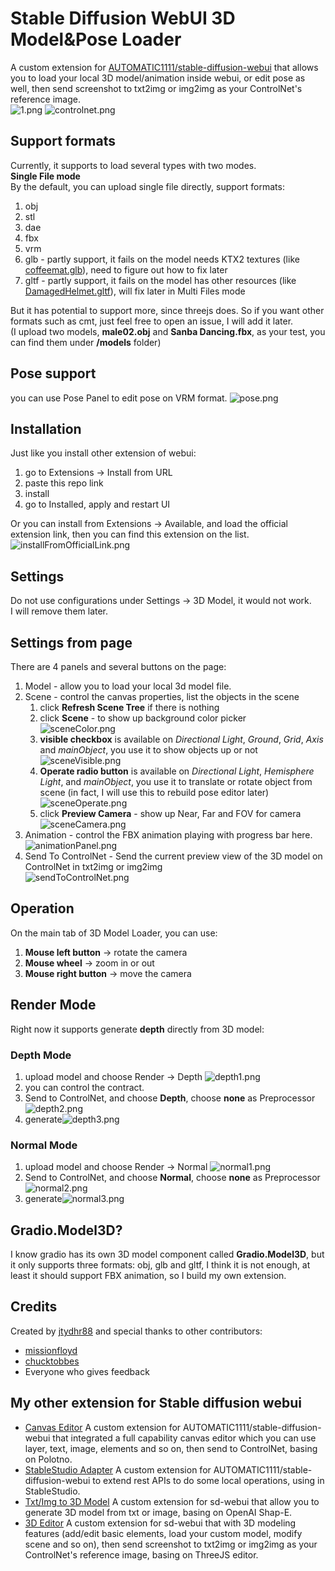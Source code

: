 # Stable Diffusion WebUI 3D Model&Pose Loader
A custom extension for [AUTOMATIC1111/stable-diffusion-webui](https://github.com/AUTOMATIC1111/stable-diffusion-webui) that allows you to load your local 3D model/animation inside webui, or edit pose as well, then send screenshot to txt2img or img2img as your ControlNet's reference image.  
![1.png](doc/images/1.png)
![controlnet.png](doc/images/controlnet.png)

## Support formats
Currently, it supports to load several types with two modes.  
**Single File mode**  
By the default, you can upload single file directly, support formats:
1. obj
2. stl
3. dae
4. fbx
5. vrm
6. glb - partly support, it fails on the model needs KTX2 textures (like [coffeemat.glb](https://github.com/mrdoob/three.js/blob/dev/examples/models/gltf/coffeemat.glb)), need to figure out how to fix later
7. gltf - partly support, it fails on the model has other resources (like [DamagedHelmet.gltf](https://github.com/mrdoob/three.js/tree/dev/examples/models/gltf/DamagedHelmet/glTF)), will fix later in Multi Files mode

But it has potential to support more, since threejs does.
So if you want other formats such as cmt, just feel free to open an issue, I will add it later.  
(I upload two models, **male02.obj** and **Sanba Dancing.fbx**, as your test, you can find them under **/models** folder)

## Pose support
you can use Pose Panel to edit pose on VRM format.
![pose.png](doc/images/pose.png)

## Installation
Just like you install other extension of webui:
1. go to Extensions -> Install from URL
2. paste this repo link
3. install
4. go to Installed, apply and restart UI

Or you can install from Extensions -> Available, and load the official extension link, then you can find this extension on the list.
![installFromOfficialLink.png](doc/images/installFromOfficialLink.png)

## Settings
Do not use configurations under Settings -> 3D Model, it would not work.  
I will remove them later.

## Settings from page
There are 4 panels and several buttons on the page:
1. Model - allow you to load your local 3d model file.
2. Scene - control the canvas properties, list the objects in the scene
   1. click **Refresh Scene Tree** if there is nothing
   2. click **Scene** - to show up background color picker  
   ![sceneColor.png](doc/images/sceneColor.png)
   3. **visible checkbox** is available on _Directional Light_, _Ground_, _Grid_, _Axis_ and _mainObject_, you use it to show objects up or not   
   ![sceneVisible.png](doc/images/sceneVisible.png)
   4. **Operate radio button** is available on _Directional Light_, _Hemisphere Light_, and _mainObject_, you use it to translate or rotate object from scene (in fact, I will use this to rebuild pose editor later)   
   ![sceneOperate.png](doc/images/sceneOperate.png) 
   5. click **Preview Camera** - show up Near, Far and FOV for camera   
   ![sceneCamera.png](doc/images/sceneCamera.png)
3. Animation - control the FBX animation playing with progress bar here.   
![animationPanel.png](doc/images/animationPanel.png)
4. Send To ControlNet - Send the current preview view of the 3D model on ControlNet in txt2img or img2img   
![sendToControlNet.png](doc/images/sendToControlNet.png)

## Operation
On the main tab of 3D Model Loader, you can use:
1. **Mouse left button** -> rotate the camera
2. **Mouse wheel** -> zoom in or out
3. **Mouse right button** -> move the camera

## Render Mode
Right now it supports generate **depth** directly from 3D model:

### Depth Mode
1. upload model and choose Render -> Depth ![depth1.png](doc/images/depth/depth1.png)
2. you can control the contract.
3. Send to ControlNet, and choose **Depth**, choose **none** as Preprocessor![depth2.png](doc/images/depth/depth2.png)
4. generate![depth3.png](doc/images/depth/depth3.png)

### Normal Mode
1. upload model and choose Render -> Normal ![normal1.png](doc/images/normal/normal1.png)
2. Send to ControlNet, and choose **Normal**, choose **none** as Preprocessor![normal2.png](doc/images/normal/normal2.png)
3. generate![normal3.png](doc/images/normal/normal3.png)

## Gradio.Model3D?
I know gradio has its own 3D model component called **Gradio.Model3D**, but it only supports three formats: obj, glb and gltf, I think it is not enough, at least it should support FBX animation, so I build my own extension.

## Credits
Created by [jtydhr88](https://github.com/jtydhr88) and special thanks to other contributors:
- [missionfloyd](https://github.com/missionfloyd)
- [chucktobbes](https://github.com/chucktobbes)
- Everyone who gives feedback

## My other extension for Stable diffusion webui
- [Canvas Editor](https://github.com/jtydhr88/sd-canvas-editor) A custom extension for AUTOMATIC1111/stable-diffusion-webui that integrated a full capability canvas editor which you can use layer, text, image, elements and so on, then send to ControlNet, basing on Polotno.
- [StableStudio Adapter](https://github.com/jtydhr88/sd-webui-StableStudio) A custom extension for AUTOMATIC1111/stable-diffusion-webui to extend rest APIs to do some local operations, using in StableStudio.
- [Txt/Img to 3D Model](https://github.com/jtydhr88/sd-webui-txt-img-to-3d-model) A custom extension for sd-webui that allow you to generate 3D model from txt or image, basing on OpenAI Shap-E.
- [3D Editor](https://github.com/jtydhr88/sd-webui-3d-editor) A custom extension for sd-webui that with 3D modeling features (add/edit basic elements, load your custom model, modify scene and so on), then send screenshot to txt2img or img2img as your ControlNet's reference image, basing on ThreeJS editor.